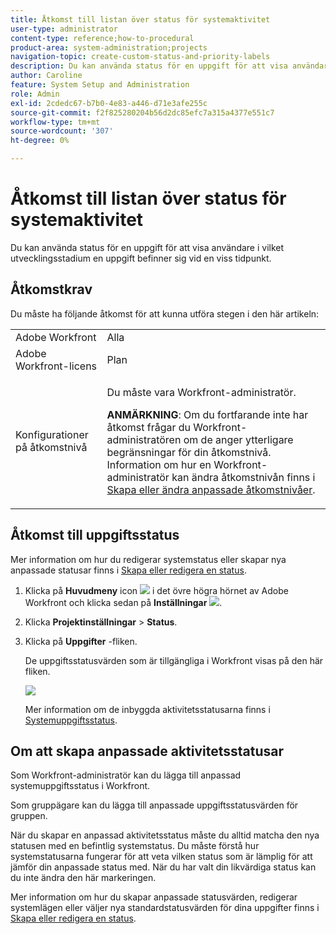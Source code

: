 ```yaml
---
title: Åtkomst till listan över status för systemaktivitet
user-type: administrator
content-type: reference;how-to-procedural
product-area: system-administration;projects
navigation-topic: create-custom-status-and-priority-labels
description: Du kan använda status för en uppgift för att visa användare i vilket utvecklingsstadium en uppgift befinner sig vid en viss tidpunkt.
author: Caroline
feature: System Setup and Administration
role: Admin
exl-id: 2cdedc67-b7b0-4e83-a446-d71e3afe255c
source-git-commit: f2f825280204b56d2dc85efc7a315a4377e551c7
workflow-type: tm+mt
source-wordcount: '307'
ht-degree: 0%

---
```


# Åtkomst till listan över status för systemaktivitet

Du kan använda status för en uppgift för att visa användare i vilket utvecklingsstadium en uppgift befinner sig vid en viss tidpunkt.

## Åtkomstkrav

Du måste ha följande åtkomst för att kunna utföra stegen i den här artikeln:

<table style="table-layout:auto"> 
 <col> 
 <col> 
 <tbody> 
  <tr> 
   <td role="rowheader">Adobe Workfront</td> 
   <td>Alla</td> 
  </tr> 
  <tr> 
   <td role="rowheader">Adobe Workfront-licens</td> 
   <td>Plan</td> 
  </tr> 
  <tr> 
   <td role="rowheader">Konfigurationer på åtkomstnivå</td> 
   <td> <p>Du måste vara Workfront-administratör.</p> <p><b>ANMÄRKNING</b>: Om du fortfarande inte har åtkomst frågar du Workfront-administratören om de anger ytterligare begränsningar för din åtkomstnivå. Information om hur en Workfront-administratör kan ändra åtkomstnivån finns i <a href="../../../administration-and-setup/add-users/configure-and-grant-access/create-modify-access-levels.md" class="MCXref xref">Skapa eller ändra anpassade åtkomstnivåer</a>.</p> </td> 
  </tr> 
 </tbody> 
</table>

## Åtkomst till uppgiftsstatus

Mer information om hur du redigerar systemstatus eller skapar nya anpassade statusar finns i [Skapa eller redigera en status](../../../administration-and-setup/customize-workfront/creating-custom-status-and-priority-labels/create-or-edit-a-status.md).

1. Klicka på **Huvudmeny** icon ![](assets/main-menu-icon.png) i det övre högra hörnet av Adobe Workfront och klicka sedan på **Inställningar** ![](assets/gear-icon-settings.png).

1. Klicka **Projektinställningar** > **Status**.

1. Klicka på **Uppgifter** -fliken.

   De uppgiftsstatusvärden som är tillgängliga i Workfront visas på den här fliken.

   ![](assets/task-status.png)

   Mer information om de inbyggda aktivitetsstatusarna finns i [Systemuppgiftsstatus](../../../administration-and-setup/customize-workfront/creating-custom-status-and-priority-labels/system-task-statuses.md).

## Om att skapa anpassade aktivitetsstatusar

Som Workfront-administratör kan du lägga till anpassad systemuppgiftsstatus i Workfront.

Som gruppägare kan du lägga till anpassade uppgiftsstatusvärden för gruppen.

När du skapar en anpassad aktivitetsstatus måste du alltid matcha den nya statusen med en befintlig systemstatus. Du måste förstå hur systemstatusarna fungerar för att veta vilken status som är lämplig för att jämför din anpassade status med. När du har valt din likvärdiga status kan du inte ändra den här markeringen.

Mer information om hur du skapar anpassade statusvärden, redigerar systemlägen eller väljer nya standardstatusvärden för dina uppgifter finns i [Skapa eller redigera en status](../../../administration-and-setup/customize-workfront/creating-custom-status-and-priority-labels/create-or-edit-a-status.md).
